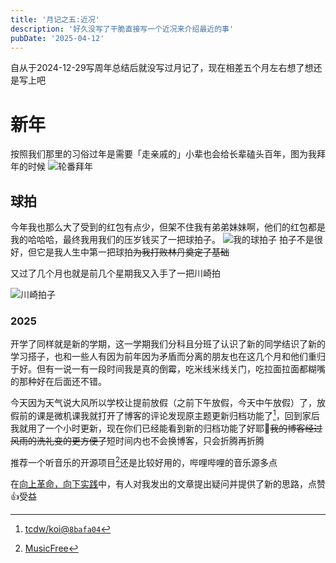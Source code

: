 ```yaml
---
title: '月记之五:近况'
description: '好久没写了干脆直接写一个近况来介绍最近的事'
pubDate: '2025-04-12'
---
```


自从于2024-12-29写周年总结后就没写过月记了，现在相差五个月左右想了想还是写上吧

# 新年

按照我们那里的习俗过年是需要「走亲戚的」小辈也会给长辈磕头百年，图为我拜年的时候
![轮番拜年](https://img.chengai77a6b.top/imgse/mmexport1744391555694.jpg "拜年")

## 球拍

今年我也那么大了受到的红包有点少，但架不住我有弟弟妹妹啊，他们的红包都是我的哈哈哈，最终我用我们的压岁钱买了一把球拍子。
![我的球拍子](https://s2.loli.net/2025/04/12/UialPf4JOG5Yt2m.png)
拍子不是很好，但它是我人生中第一把球拍~~为我打败林丹奠定了基础~~

又过了几个月也就是前几个星期我又入手了一把川崎拍

![川崎拍子](https://s2.loli.net/2025/04/12/BYCa6QLGReMFpc1.jpg)

### 2025

开学了同样就是新的学期，这一学期我们分科且分班了认识了新的同学结识了新的学习搭子，也和一些人有因为前年因为矛盾而分离的朋友也在这几个月和他们重归于好。但有一说一有一段时间我是真的倒霉，吃米线米线关门，吃拉面拉面都糊嘴的那种好在后面还不错。

今天因为天气说大风所以学校让提前放假（之前下午放假，今天中午放假）了，放假前的课是微机课我就打开了博客的评论发现原主题更新归档功能了[^1]，回到家后我就用了一个小时更新，现在你们已经能看到新的归档功能了好耶🤗~~我的博客经过风雨的洗礼变的更方便了~~短时间内也不会换博客，只会折腾再折腾

推荐一个听音乐的开源项目[^2]还是比较好用的，哔哩哔哩的音乐源多点

在[向上革命，向下实践](https://blog.mugzx.top/2025/top-down-bottom-up#%E5%90%91%E4%B8%8A%E9%9D%A9%E5%91%BD)中，有人对我发出的文章提出疑问并提供了新的思路，点赞👍受益
[^1]:[tcdw/koi@`8bafa04`](https://github.com/tcdw/koi/commit/8bafa04db7a30ba9e9e9e1db8839b0717143f8e7)

[^2]:[MusicFree](https://github.com/maotoumao/MusicFree)
